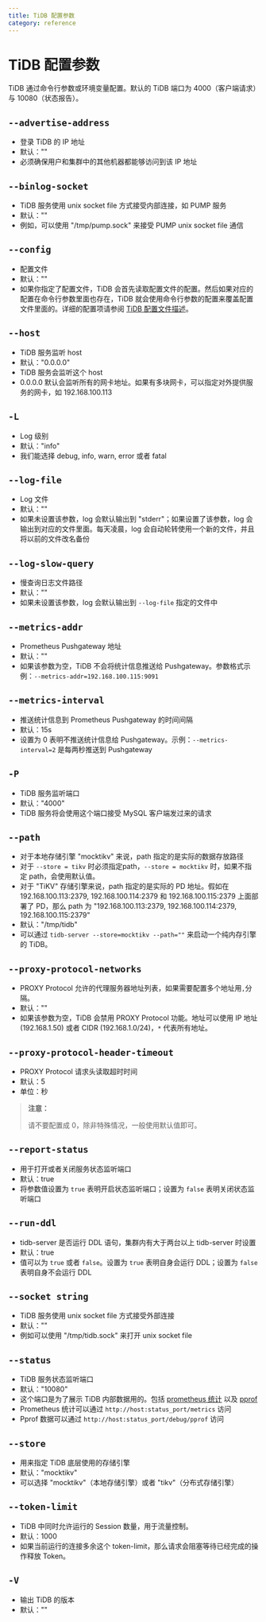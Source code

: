 ```yaml
---
title: TiDB 配置参数
category: reference
---
```


# TiDB 配置参数

TiDB 通过命令行参数或环境变量配置。默认的 TiDB 端口为 4000（客户端请求）与 10080（状态报告）。

## `--advertise-address`

+ 登录 TiDB 的 IP 地址
+ 默认：""
+ 必须确保用户和集群中的其他机器都能够访问到该 IP 地址

## `--binlog-socket`

+ TiDB 服务使用 unix socket file 方式接受内部连接，如 PUMP 服务
+ 默认：""
+ 例如，可以使用 "/tmp/pump.sock" 来接受 PUMP unix socket file 通信

## `--config`

+ 配置文件
+ 默认：""
+ 如果你指定了配置文件，TiDB 会首先读取配置文件的配置。然后如果对应的配置在命令行参数里面也存在，TiDB 就会使用命令行参数的配置来覆盖配置文件里面的。详细的配置项请参阅 [TiDB 配置文件描述](/v2.1/reference/configuration/tidb-server/configuration-file.md)。

## `--host`

+ TiDB 服务监听 host
+ 默认："0.0.0.0"
+ TiDB 服务会监听这个 host
+ 0.0.0.0 默认会监听所有的网卡地址。如果有多块网卡，可以指定对外提供服务的网卡，如 192.168.100.113

## `-L`

+ Log 级别
+ 默认："info"
+ 我们能选择 debug, info, warn, error 或者 fatal

## `--log-file`

+ Log 文件
+ 默认：""
+ 如果未设置该参数，log 会默认输出到 "stderr"；如果设置了该参数，log 会输出到对应的文件里面。每天凌晨，log 会自动轮转使用一个新的文件，并且将以前的文件改名备份

## `--log-slow-query`

+ 慢查询日志文件路径
+ 默认：""
+ 如果未设置该参数，log 会默认输出到 `--log-file` 指定的文件中

## `--metrics-addr`

+ Prometheus Pushgateway 地址
+ 默认：""
+ 如果该参数为空，TiDB 不会将统计信息推送给 Pushgateway。参数格式示例：`--metrics-addr=192.168.100.115:9091`

## `--metrics-interval`

+ 推送统计信息到 Prometheus Pushgateway 的时间间隔
+ 默认：15s
+ 设置为 0 表明不推送统计信息给 Pushgateway。示例：`--metrics-interval=2` 是每两秒推送到 Pushgateway

## `-P`

+ TiDB 服务监听端口
+ 默认："4000"
+ TiDB 服务将会使用这个端口接受 MySQL 客户端发过来的请求

## `--path`

+ 对于本地存储引擎 "mocktikv" 来说，path 指定的是实际的数据存放路径
+ 对于 `--store = tikv` 时必须指定path，`--store = mocktikv` 时，如果不指定 path，会使用默认值。
+ 对于 "TiKV" 存储引擎来说，path 指定的是实际的 PD 地址。假如在 192.168.100.113:2379, 192.168.100.114:2379 和 192.168.100.115:2379 上面部署了 PD，那么 path 为 "192.168.100.113:2379, 192.168.100.114:2379, 192.168.100.115:2379"
+ 默认："/tmp/tidb"
+ 可以通过 `tidb-server --store=mocktikv --path=""` 来启动一个纯内存引擎的 TiDB。

## `--proxy-protocol-networks`

+ PROXY Protocol 允许的代理服务器地址列表，如果需要配置多个地址用`,`分隔。
+ 默认：""
+ 如果该参数为空，TiDB 会禁用 PROXY Protocol 功能。地址可以使用 IP 地址 (192.168.1.50) 或者 CIDR (192.168.1.0/24)，`*` 代表所有地址。

## `--proxy-protocol-header-timeout`

+ PROXY Protocol 请求头读取超时时间
+ 默认：5
+ 单位：秒

> **注意：**
>
> 请不要配置成 0，除非特殊情况，一般使用默认值即可。

## `--report-status`

+ 用于打开或者关闭服务状态监听端口
+ 默认：true
+ 将参数值设置为 `true` 表明开启状态监听端口；设置为 `false` 表明关闭状态监听端口

## `--run-ddl`

+ tidb-server 是否运行 DDL 语句，集群内有大于两台以上 tidb-server 时设置
+ 默认：true
+ 值可以为 `true` 或者 `false`。设置为 `true` 表明自身会运行 DDL；设置为 `false` 表明自身不会运行 DDL

## `--socket string`

+ TiDB 服务使用 unix socket file 方式接受外部连接
+ 默认：""
+ 例如可以使用 "/tmp/tidb.sock" 来打开 unix socket file

## `--status`

+ TiDB 服务状态监听端口
+ 默认："10080"
+ 这个端口是为了展示 TiDB 内部数据用的。包括 [prometheus 统计](https://prometheus.io/) 以及 [pprof](https://golang.org/pkg/net/http/pprof/)
+ Prometheus 统计可以通过 `http://host:status_port/metrics` 访问
+ Pprof 数据可以通过 `http://host:status_port/debug/pprof` 访问

## `--store`

+ 用来指定 TiDB 底层使用的存储引擎
+ 默认："mocktikv"
+ 可以选择 "mocktikv"（本地存储引擎）或者 "tikv"（分布式存储引擎）

## `--token-limit`

+ TiDB 中同时允许运行的 Session 数量，用于流量控制。
+ 默认：1000
+ 如果当前运行的连接多余这个 token-limit，那么请求会阻塞等待已经完成的操作释放 Token。

## `-V`

+ 输出 TiDB 的版本
+ 默认：""
